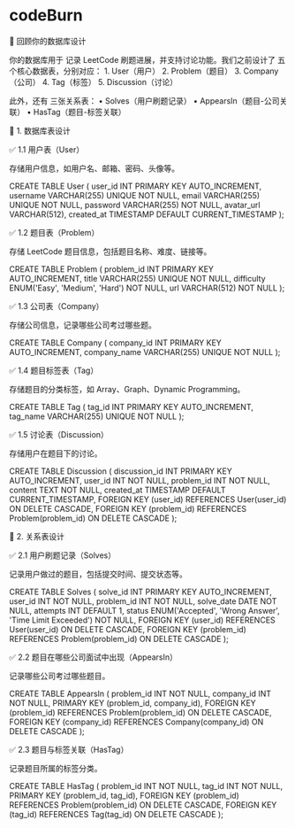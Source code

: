 # codeBurn

📌 回顾你的数据库设计

你的数据库用于 记录 LeetCode 刷题进展，并支持讨论功能。我们之前设计了 五个核心数据表，分别对应：
	1.	User（用户）
	2.	Problem（题目）
	3.	Company（公司）
	4.	Tag（标签）
	5.	Discussion（讨论）

此外，还有 三张关系表：
	•	Solves（用户刷题记录）
	•	AppearsIn（题目-公司关联）
	•	HasTag（题目-标签关联）

📌 1. 数据库表设计

✅ 1.1 用户表（User）

存储用户信息，如用户名、邮箱、密码、头像等。

CREATE TABLE User (
    user_id INT PRIMARY KEY AUTO_INCREMENT,
    username VARCHAR(255) UNIQUE NOT NULL,
    email VARCHAR(255) UNIQUE NOT NULL,
    password VARCHAR(255) NOT NULL,
    avatar_url VARCHAR(512),
    created_at TIMESTAMP DEFAULT CURRENT_TIMESTAMP
);

✅ 1.2 题目表（Problem）

存储 LeetCode 题目信息，包括题目名称、难度、链接等。

CREATE TABLE Problem (
    problem_id INT PRIMARY KEY AUTO_INCREMENT,
    title VARCHAR(255) UNIQUE NOT NULL,
    difficulty ENUM('Easy', 'Medium', 'Hard') NOT NULL,
    url VARCHAR(512) NOT NULL
);

✅ 1.3 公司表（Company）

存储公司信息，记录哪些公司考过哪些题。

CREATE TABLE Company (
    company_id INT PRIMARY KEY AUTO_INCREMENT,
    company_name VARCHAR(255) UNIQUE NOT NULL
);

✅ 1.4 题目标签表（Tag）

存储题目的分类标签，如 Array、Graph、Dynamic Programming。

CREATE TABLE Tag (
    tag_id INT PRIMARY KEY AUTO_INCREMENT,
    tag_name VARCHAR(255) UNIQUE NOT NULL
);

✅ 1.5 讨论表（Discussion）

存储用户在题目下的讨论。

CREATE TABLE Discussion (
    discussion_id INT PRIMARY KEY AUTO_INCREMENT,
    user_id INT NOT NULL,
    problem_id INT NOT NULL,
    content TEXT NOT NULL,
    created_at TIMESTAMP DEFAULT CURRENT_TIMESTAMP,
    FOREIGN KEY (user_id) REFERENCES User(user_id) ON DELETE CASCADE,
    FOREIGN KEY (problem_id) REFERENCES Problem(problem_id) ON DELETE CASCADE
);

📌 2. 关系表设计

✅ 2.1 用户刷题记录（Solves）

记录用户做过的题目，包括提交时间、提交状态等。

CREATE TABLE Solves (
    solve_id INT PRIMARY KEY AUTO_INCREMENT,
    user_id INT NOT NULL,
    problem_id INT NOT NULL,
    solve_date DATE NOT NULL,
    attempts INT DEFAULT 1,
    status ENUM('Accepted', 'Wrong Answer', 'Time Limit Exceeded') NOT NULL,
    FOREIGN KEY (user_id) REFERENCES User(user_id) ON DELETE CASCADE,
    FOREIGN KEY (problem_id) REFERENCES Problem(problem_id) ON DELETE CASCADE
);

✅ 2.2 题目在哪些公司面试中出现（AppearsIn）

记录哪些公司考过哪些题目。

CREATE TABLE AppearsIn (
    problem_id INT NOT NULL,
    company_id INT NOT NULL,
    PRIMARY KEY (problem_id, company_id),
    FOREIGN KEY (problem_id) REFERENCES Problem(problem_id) ON DELETE CASCADE,
    FOREIGN KEY (company_id) REFERENCES Company(company_id) ON DELETE CASCADE
);

✅ 2.3 题目与标签关联（HasTag）

记录题目所属的标签分类。

CREATE TABLE HasTag (
    problem_id INT NOT NULL,
    tag_id INT NOT NULL,
    PRIMARY KEY (problem_id, tag_id),
    FOREIGN KEY (problem_id) REFERENCES Problem(problem_id) ON DELETE CASCADE,
    FOREIGN KEY (tag_id) REFERENCES Tag(tag_id) ON DELETE CASCADE
);